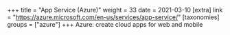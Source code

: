 +++
title = "App Service (Azure)"
weight = 33
date = 2021-03-10
[extra]
link = "https://azure.microsoft.com/en-us/services/app-service/"
[taxonomies]
groups = ["azure"]
+++
Azure: create cloud apps for web and mobile

